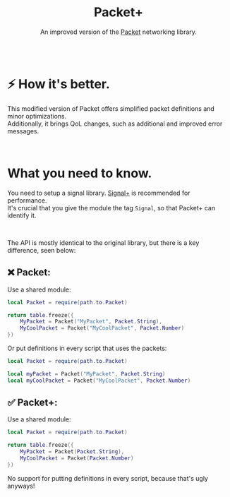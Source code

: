 <div align="center">
<h1>Packet+</h1>
An improved version of the <a target="_blank" href="https://devforum.roblox.com/t/3573907">Packet</a> networking library.
</div>
<br>
​<br>
<br>

# ⚡ How it's better.
This modified version of Packet offers simplified packet definitions and minor optimizations.<br>
Additionally, it brings QoL changes, such as additional and improved error messages.

<br>

# What you need to know.
You need to setup a signal library.
<a target="_blank" href="https://github.com/AlexanderLindholt/SignalPlus">Signal+</a> is recommended for performance.<br>
It's crucial that you give the module the tag `Signal`, so that Packet+ can identify it.

<br>

The API is mostly identical to the original library, but there is a key difference, seen below:

## ❌ Packet:
Use a shared module:
```lua
local Packet = require(path.to.Packet)

return table.freeze({
	MyPacket = Packet("MyPacket", Packet.String),
	MyCoolPacket = Packet("MyCoolPacket", Packet.Number)
})
```
Or put definitions in every script that uses the packets:
```lua
local Packet = require(path.to.Packet)

local myPacket = Packet("MyPacket", Packet.String)
local myCoolPacket = Packet("MyCoolPacket", Packet.Number)
```

## ✅ Packet+:
Use a shared module:
```lua
local Packet = require(path.to.Packet)

return table.freeze({
	MyPacket = Packet(Packet.String),
	MyCoolPacket = Packet(Packet.Number)
})
```
No support for putting definitions in every script, because that's ugly anyways!
